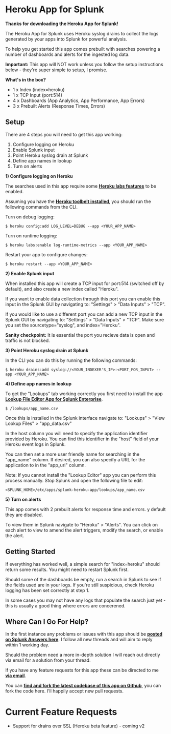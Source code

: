 # Heroku App for Splunk

**Thanks for downloading the Heroku App for Splunk!**

The Heroku App for Splunk uses Heroku syslog drains to collect the logs generated by your apps into Splunk for powerful analysis.

To help you get started this app comes prebuilt with searches powering a number of dashboards and alerts for the ingested log data.

**Important:** This app will NOT work unless you follow the setup instructions below - they're super simple to setup, I promise.

**What's in the box?**

* 1 x Index (index=heroku)
* 1 x TCP Input (port:514)
* 4 x Dashboards (App Analytics, App Performance, App Errors)
* 3 x Prebuilt Alerts (Response Times, Errors)

## Setup

There are 4 steps you will need to get this app working:

1. Configure logging on Heroku
2. Enable Splunk input
3. Point Heroku syslog drain at Splunk
4. Define app names in lookup
5. Turn on alerts

**1) Configure logging on Heroku**

The searches used in this app require some [**Heroku labs features**](https://devcenter.heroku.com/categories/labs) to be enabled.

Assuming you have the [**Heroku toolbelt installed**](https://toolbelt.heroku.com/), you should run the following commands from the CLI.

Turn on debug logging:

```$ heroku config:add LOG_LEVEL=DEBUG --app <YOUR_APP_NAME>```

Turn on runtime logging:

```$ heroku labs:enable log-runtime-metrics --app <YOUR_APP_NAME>```

Restart your app to configure changes:

```$ heroku restart --app <YOUR_APP_NAME>```

**2) Enable Splunk input**

When installed this app will create a TCP input for port:514 (switched off by default), and also create a new index called "Heroku".

If you want to enable data collection through this port you can enable this input in the Splunk GUI by navigating to: "Settings" > "Data Inputs" > "TCP".

If you would like to use a different port you can add a new TCP input in the Splunk GUI by navigating to: "Settings" > "Data Inputs" > "TCP". Make sure you set the sourcetype="syslog", and index="Heroku".

**Sanity checkpoint:** It is essential the port you recieve data is open and traffic is not blocked.

**3) Point Heroku syslog drain at Splunk**

In the CLI you can do this by running the following commands:

```$ heroku drains:add syslog://<YOUR_INDEXER'S_IP>:<PORT_FOR_INPUT> --app <YOUR_APP_NAME>```

**4) Define app names in lookup**

To get the "Lookups" tab working correctly you first need to install the app [**Lookup File Editor App for Splunk Enterprise**](https://splunkbase.splunk.com/app/1724/).

```$ /lookups/app_name.csv```

Once this is installed in the Splunk interface navigate to: "Lookups" > "View Lookup Files" > "app_data.csv"

In the host column you will need to specify the application identifier provided by Heroku. You can find this identifier in the "host" field of your Heroku event logs in Splunk.

You can then set a more user friendly name for searching in the "app_name" column. If desired, you can also specify a URL for the application to in the "app_url" column.

Note: If you cannot install the "Lookup Editor" app you can perform this process manually. Stop Splunk and open the following file to edit:

```<SPLUNK_HOME>/etc/apps/splunk-heroku-app/lookups/app_name.csv```

**5) Turn on alerts**

This app comes with 2 prebuilt alerts for response time and errors. y default they are disabled.

To view them in Splunk navigate to "Heroku" > "Alerts". You can click on each alert to view to amend the alert triggers, modify the search, or enable the alert.

## Getting Started

If everything has worked well, a simple search for "index=heroku" should return some results. You might need to restart Splunk first.

Should some of the dashboards be empty, run a search in Splunk to see if the fields used are in your logs. If you're still suspicious, check Heroku logging has been set correctly at step 1.

In some cases you may not have any logs that populate the search just yet - this is usually a good thing where errors are concerened.

## Where Can I Go For Help?

In the first instance any problems or issues with this app should be [**posted on Splunk Answers here**](http://answers.splunk.com/app/questions/1873.html). I follow all new threads and will aim to reply within 1 working day.

Should the problem need a more in-depth solution I will reach out directly via email for a solution from your thread.

If you have any feature requests for this app these can be directed to me [**via email**](mailto:support@splunkstart.com).

You can [**find and fork the latest codebase of this app on Github**](https://github.com/himynamesdave/splunk-heroku-app), you can fork the code here. I'll happily accept new pull requests.

# Current Feature Requests

* Support for drains over SSL (Heroku beta feature) - coming v2